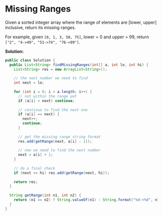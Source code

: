 # Missing Ranges

Given a sorted integer array where the range of elements are [lower, upper] inclusive, return its missing ranges.

For example, given `[0, 1, 3, 50, 75]`, lower = 0 and upper = 99, return `["2", "4->49", "51->74", "76->99"]`.

**Solution:**
```java
public class Solution {
  public List<String> findMissingRanges(int[] a, int lo, int hi) {
    List<String> res = new ArrayList<String>();
        
    // the next number we need to find
    int next = lo;
        
    for (int i = 0; i < a.length; i++) {
      // not within the range yet
      if (a[i] < next) continue;
            
      // continue to find the next one
      if (a[i] == next) {
        next++;
        continue;
      }
            
      // get the missing range string format
      res.add(getRange(next, a[i] - 1));
            
      // now we need to find the next number
      next = a[i] + 1;
    }
        
    // do a final check
    if (next <= hi) res.add(getRange(next, hi));
    
    return res;
  }
    
  String getRange(int n1, int n2) {
    return (n1 == n2) ? String.valueOf(n1) : String.format("%d->%d", n1, n2);
  }
}
```